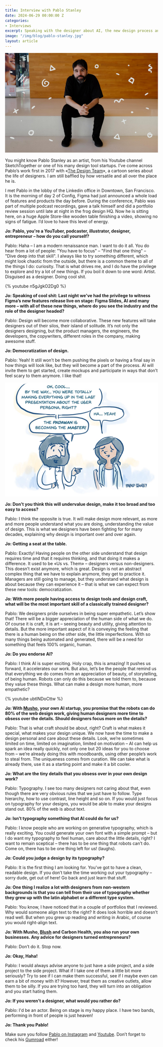 ```yaml
---
title: Interview with Pablo Stanley
date: 2024-06-29 00:00:00 Z
categories:
- Interviews
excerpt: Speaking with the designer about AI, the new design process and the importance of typography.
image: "/img/blog/pablo-stanley.jpg"
layout: article
---
```


![](/img/blog/pablo-stanley.jpg)

You might know Pablo Stanley as an artist, from his Youtube channel SketchTogether or one of his many design tool startups. I’ve come across Pablo’s work first in 2017 with «[The Design Team](https://thedesignteam.io/)», a cartoon series about the life of designers. I am still baffled by how versatile and all over the place he is.

I met Pablo in the lobby of the Linkedin office in Downtown, San Francisco. It is the morning of day 2 of Config, Figma had just announced a whole load of features and products the day before. During the conference, Pablo was part of multiple podcast recordings, gave a talk himself and did a portfolio review session until late at night in the frog design HQ. Now he is sitting here, on a huge Apple Store-like wooden table finishing a video, showing no signs of fatigue. I’d love to have this level of energy.

**Jo: Pablo, you're a YouTuber, podcaster, illustrator, designer, entrepreneur – how do you call yourself?**

Pablo: Haha – I am a modern renaissance man. I want to do it all. You do hear from a lot of people: "You have to focus" – "Find that one thing" – "Dive deep into that skill". I always like to try something different, which might look chaotic from the outside, but there is a common theme to all of the things I do: curiosity. That is what drives me, and I do have the privilege to explore and try a lot of new things. If you boil it down to one word: Artist. Disguised as a designer. Doing cool shit.

{% youtube n5gJgkO2Dg0 %}

**Jo: Speaking of cool shit: Last night we've had the privilege to witness Figma’s new features release live on stage: Figma Slides, AI and many more – with all of these new things, where do you see the industry and the role of the designer headed?**

Pablo: Design will become more collaborative. These new features will take designers out of their silos, their island of solitude. It’s not only the designers designing, but the product managers, the engineers, the developers, the copywriters, different roles in the company, making awesome stuff.

**Jo: Democratization of design.**

Pablo: Yeah! It still won’t be them pushing the pixels or having a final say in how things will look like, but they will become a part of the process. AI will invite them to get started, create mockups and participate in ways that don’t feel scary to them anymore. I like that!

![](/img/blog/pablo-stanley-cartoon.jpg)

**Jo: Don't you think this will undervalue design, make it too broad and too easy to access?**

Pablo: I think the opposite is true. It will make design more relevant, as more and more people understand what you are doing, understanding the value of design. This is what we designers have been fighting for for many decades, explaining why design is important over and over again.

**Jo: Getting a seat at the table.**

Pablo: Exactly! Having people on the other side understand that design requires time and that it requires thinking, and that doing it makes a difference. It used to be «Us vs. Them» – designers versus non-designers. This doesn’t exist anymore, which is great. Design is not an abstract complex thing that we have to explain anymore, they get to practice it. Managers are still going to manage, but they understand what design is about because they can experience it – that is what we can expect from these new tools: democratization. 

**Jo: With more people having access to design tools and design craft, what will be the most important skill of a classically trained designer?**

Pablo: We designers pride ourselves in being super empathetic. Let’s show that! There will be a bigger appreciation of the human side of what we do. Of course it is craft, it is art – seeing beauty and utility, giving attention to details. But the more important aspect of it is conveying the feeling that there is a human being on the other side, the little imperfections. With so many things being automated and generated, there will be a need for something that feels 100% organic, human.

**Jo: Do you endorse AI?**

Pablo: I think AI is super exciting. Holy crap, this is amazing! It pushes us forward, it accelerates our work. But also, let’s be the people that remind us that everything we do comes from an appreciation of beauty, of storytelling, of being human. Robots can only do this because we told them to, because they value these things. What can make a design more human, more empathetic?

{% youtube ubtINDoCttw %}

**Jo: With [Musho](https://musho.ai/), your own AI startup, you promise that the robots can do 80% of the web design work, giving human designers more time to obsess over the details. Should designers focus more on the details?**

Pablo: That is what craft should be about, right? Craft is what makes it special, what makes your design unique. We now have the time to make a design personal and care about these details. Look, we’re sometimes limited on time, limited on imagination, limited on motivation – AI can help us spark an idea really quickly, not only one but 20 ideas for you to choose from – we’re already doing this with moodboards, using other people’s work to steal from. The uniqueness comes from curation. We can take what is already there, use it as a starting point and make it a bit cooler.

**Jo: What are the tiny details that you obsess over in your own design work?**

Pablo: Typography. I see too many designers not caring about that, even though there are very obvious rules that we just have to follow. Type hierarchy, how to use contrast, line height and so on. If you would just focus on typography for your designs, you would be able to make your designs stand out. 80% of the web is about text.

**Jo: Isn’t typography something that AI could do for us?**

Pablo: I know people who are working on generative typography, which is really exciting. You could generate your own font with a simple prompt – but I do want my typography to feel human, care about the little details, right? I want to remain sceptical – there has to be one thing that robots can’t do. Come on, there has to be one thing left for us! (laughs).

**Jo: Could you judge a design by its typography?**

Pablo: It is the first thing I am looking for. You've got to have a clean, readable design. If you don’t take the time working out your typography – sorry dude, get out of here! Go back and just learn that stuff.

**Jo: One thing I realize a lot with designers from non-western backgrounds is that you can tell from their use of typography whether they grew up with the latin alphabet or a different type system.**

Pablo: You know, I have noticed that in a couple of portfolios that I reviewed. Why would someone align text to the right? It does look horrible and doesn’t read well. But when you grew up reading and writing in Arabic, of course you would right-align text.

**Jo: With Musho, [Blush](https://blush.design/) and Carbon Health, you also run your own businesses. Any advice for designers turned entrepreneurs?**

Pablo: Don’t do it. Stop now.

**Jo: Okay, Haha!**

Pablo: I would always advise anyone to just have a side project, and a side project to the side project. What if I take one of them a little bit more seriously? Try to see if I can make them successful, see if I maybe even can earn a bit of money with it? However, treat them as creative outlets, allow them to be silly. If you are trying too hard, they will turn into an obligation and you start hating them.

**Jo: If you weren’t a designer, what would you rather do?**

Pablo: I'd be an actor. Being on stage is my happy place. I have two bands, performing in front of people is just heaven!

**Jo: Thank you Pablo!**

Make sure you follow [Pablo on Instagram](https://www.instagram.com/pablostanley/) and [Youtube](https://www.youtube.com/@SketchTogether). Don’t forget to check his [Gumroad](https://pablostanley.gumroad.com/) either!